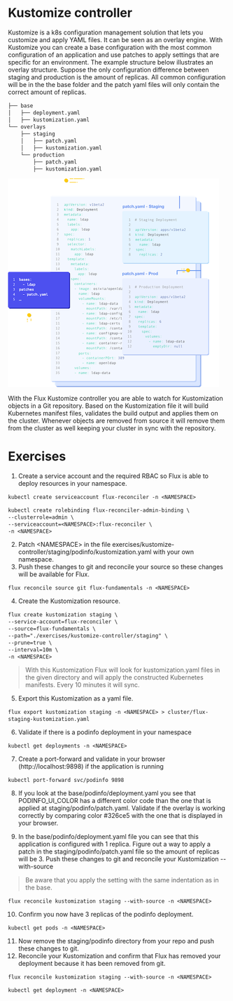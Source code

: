 # Kustomize controller
Kustomize is a k8s configuration management solution that lets you customize and apply YAML files. It can be seen as an overlay engine. With Kustomize you can create a base configuration with the most common configuration of an application and use patches to apply settings that are specific for an environment. The example structure below illustrates an overlay structure. Suppose the only configuration difference between staging and production is the amount of replicas. All common configuration will be in the the base folder and the patch yaml files will only contain the correct amount of replicas.

```
├── base
│   ├── deployment.yaml
│   ├── kustomization.yaml
└── overlays
    ├── staging
    │   ├── patch.yaml
    │   ├── kustomization.yaml
    └── production
        ├── patch.yaml
        ├── kustomization.yaml
```
![Kustomize overview](./kustomize.png)

With the Flux Kustomize controller you are able to watch for Kustomization objects in a Git repository. Based on the Kustomization file it will build Kubernetes manifest files, validates the build output and applies them on the cluster. Whenever objects are removed from source it will remove them from the cluster as well keeping your cluster in sync with the repository.

# Exercises
1. Create a service account and the required RBAC so Flux is able to deploy resources in your namespace.
```
kubectl create serviceaccount flux-reconciler -n <NAMESPACE>
```
```
kubectl create rolebinding flux-reconciler-admin-binding \
--clusterrole=admin \
--serviceaccount=<NAMESPACE>:flux-reconciler \
-n <NAMESPACE>
```
2. Patch \<NAMESPACE> in the file exercises/kustomize-controller/staging/podinfo/kustomization.yaml with your own namespace.
3. Push these changes to git and reconcile your source so these changes will be available for Flux.
```
flux reconcile source git flux-fundamentals -n <NAMESPACE>
```
4. Create the Kustomization resource.
```
flux create kustomization staging \
--service-account=flux-reconciler \
--source=flux-fundamentals \
--path="./exercises/kustomize-controller/staging" \
--prune=true \
--interval=10m \
-n <NAMESPACE>
```
> With this Kustomization Flux will look for kustomization.yaml files in the given directory and will apply the constructed Kubernetes manifests. Every 10 minutes it will sync.

5. Export this Kustomization as a yaml file.
```
flux export kustomization staging -n <NAMESPACE> > cluster/flux-staging-kustomization.yaml
```

6. Validate if there is a podinfo deployment in your namespace
```
kubectl get deployments -n <NAMESPACE>
```
7. Create a port-forward and validate in your browser (http://localhost:9898) if the application is running
```
kubectl port-forward svc/podinfo 9898
```
8. If you look at the base/podinfo/deployment.yaml you see that PODINFO_UI_COLOR has a different color code than the one that is applied at staging/podinfo/patch.yaml. Validate if the overlay is working correctly by comparing color #326ce5 with the one that is displayed in your browser.

9. In the base/podinfo/deployment.yaml file you can see that this application is configured with 1 replica. Figure out a way to apply a patch in the staging/podinfo/patch.yaml file so the amount of replicas will be 3. Push these changes to git and reconcile your Kustomization --with-source
> Be aware that you apply the setting with the same indentation as in the base.
```
flux reconcile kustomization staging --with-source -n <NAMESPACE>
```

10. Confirm you now have 3 replicas of the podinfo deployment.
```
kubectl get pods -n <NAMESPACE>
```
11. Now remove the staging/podinfo directory from your repo and push these changes to git.
12. Reconcile your Kustomization and confirm that Flux has removed your deployment because it has been removed from git.
```
flux reconcile kustomization staging --with-source -n <NAMESPACE>
```
```
kubectl get deployment -n <NAMESPACE>
```
